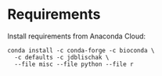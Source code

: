 # Requirements

Install requirements from Anaconda Cloud:

```
conda install -c conda-forge -c bioconda \
  -c defaults -c jdblischak \
  --file misc --file python --file r
```
